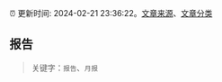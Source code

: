 :alarm_clock: 更新时间: 2024-02-21 23:36:22。[文章来源](/README.md)、[文章分类](/TAGS.md)

## 报告


> 关键字：`报告`、`月报`



